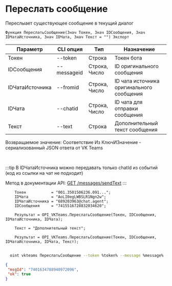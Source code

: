 ﻿---
sidebar_position: 8
---

# Переслать сообщение
 Переслыает существующее сообщение в текущий диалог



`Функция ПереслатьСообщение(Знач Токен, Знач IDСообщения, Знач IDЧатаИсточника, Знач IDЧата, Знач Текст = "") Экспорт`

  | Параметр | CLI опция | Тип | Назначение |
  |-|-|-|-|
  | Токен | --token | Строка | Токен бота |
  | IDСообщения | --messageid | Строка, Число | ID оригинального сообщения |
  | IDЧатаИсточника | --fromid | Строка, Число | ID чата источника оригинального сообщения |
  | IDЧата | --chatid | Строка, Число | ID чата для отправки сообщения |
  | Текст | --text | Строка | Дополнительный текст сообщения |

  
  Возвращаемое значение:   Соответствие Из КлючИЗначение - сериализованный JSON ответа от VK Teams

<br/>

:::tip
В IDЧатаИсточника можно передавать только chatId из событий (код из ссылки на чат не подходит)

 Метод в документации API: [GET /messages/sendText](https://teams.vk.com/botapi/#/messages/get_messages_sendText)
:::
<br/>


```bsl title="Пример кода"
    Токен           = "001.3501506236.091...";
    IDЧата          = "AoLI0egLWBSLR1Ngn2w";
    IDЧатаИсточника = "689203963@chat.agent";
    IDСообщения     = "7415516728832034620";

    Результат = OPI_VKTeams.ПереслатьСообщение(Токен, IDСообщения, IDЧатаИсточника, IDЧата);

    Текст = "Дополнительный текст";

    Результат = OPI_VKTeams.ПереслатьСообщение(Токен, IDСообщения, IDЧатаИсточника, IDЧата, Текст);
```



```sh title="Пример команды CLI"
    
  oint vkteams ПереслатьСообщение --token %token% --message %message% --fromid %fromid% --chatid %chatid% --text %text%

```

```json title="Результат"
{
 "msgId": "7401634788940972096",
 "ok": true
}
```
